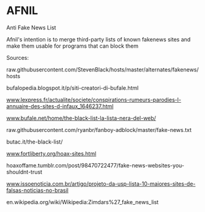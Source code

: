 # AFNIL
Anti Fake News List

Afnil's intention is to merge third-party lists of known fakenews sites and make them usable for programs that can block them

Sources:

raw.githubusercontent.com/StevenBlack/hosts/master/alternates/fakenews/hosts

bufalopedia.blogspot.it/p/siti-creatori-di-bufale.html

www.lexpress.fr/actualite/societe/conspirations-rumeurs-parodies-l-annuaire-des-sites-d-infaux_1646237.html

www.bufale.net/home/the-black-list-la-lista-nera-del-web/

raw.githubusercontent.com/ryanbr/fanboy-adblock/master/fake-news.txt

butac.it/the-black-list/

www.fortliberty.org/hoax-sites.html

hoaxoffame.tumblr.com/post/98470722477/fake-news-websites-you-shouldnt-trust

www.issoenoticia.com.br/artigo/projeto-da-usp-lista-10-maiores-sites-de-falsas-noticias-no-brasil

en.wikipedia.org/wiki/Wikipedia:Zimdars%27_fake_news_list
